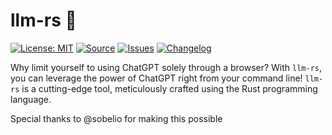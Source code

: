 # llm-rs 🚀

[![License: MIT](https://img.shields.io/badge/License-MIT-yellow.svg)](https://opensource.org/licenses/MIT)
[![Source](https://img.shields.io/badge/source-GitHub-303030.svg?maxAge=2678400&style=flat-square)](https://github.com/kaikiat/llm-rs/)
[![Issues](https://img.shields.io/github/issues/kaikiat/llm-rs.svg?style=flat-square&maxAge=600)](https://github.com/kaikiat/llm-rs/issues)
[![Changelog](https://img.shields.io/badge/keep%20a-changelog-8A0707.svg?maxAge=2678400&style=flat-square)](https://github.com/kaikiat/llm-rs/blob/master/CHANGELOG.md)


Why limit yourself to using ChatGPT solely through a browser? With `llm-rs`, you can leverage the power of ChatGPT right from your command line! `llm-rs` is a cutting-edge tool, meticulously crafted using the Rust programming language. 

Special thanks to @sobelio for making this possible